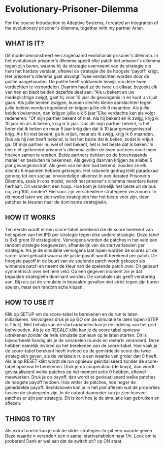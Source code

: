 # Evolutionary-Prisoner-Dilemma
For the course Introduction to Adaptive Systems, I created an integration of the evolutionary prisoner's dilemma, together with my partner Arian.

## WHAT IS IT?

Dit model demonstreert een zogenaamd evolutionair prisoner's dilemma. In het evolutionair prisoner's dilemma speelt elke patch het prisoner's dilemma tegen zijn buren, waarna hij de strategie overneemt van de strategie die hem het hardste verslaat, oftewel de strategie die de hoogste 'payoff' krijgt. Het prisoner's dilemma gaat alsvolgt:Twee verdachten worden door de politie aangehouden. De politie heeft voldoende bewijs om deze twee verdachten te veroordelen. Daarom haalt ze de twee uit elkaar, bezoekt elk van hen en biedt beiden dezelfde deal aan: "Als u bekent en uw medeplichtige zwijgt, gaat hij voor 10 jaar de gevangenis in en kunt u vrijuit gaan. Als jullie beiden zwijgen, kunnen slechts kleine aanklachten tegen jullie beiden worden ingediend en krijgen jullie elk 6 maanden. Als jullie beiden bekennen, dan krijgen jullie elk 5 jaar."Elke verdachte kan als volgt redeneren: "Of mijn partner bekent of niet. Als hij bekent en ik zwijg, krijg ik 10 jaar en als ik beken, krijg ik 5 jaar. Dus als mijn partner bekent, is het beter dat ik beken en maar 5 jaar krijg dan dat ik 10 jaar gevangenisstraf krijg. Als hij niet bekent, ga ik vrijuit, maar als ik zwijg, krijg ik 6 maanden. Dus als hij niet heeft bekend, is het het beste dat ik beken, zodat ik vrijuit ga. Of mijn partner nu wel of niet bekent, het is het beste dat ik beken."In een niet-geïtereerd prisoner's dilemma zullen de twee partners nooit meer hoeven samen te werken. Beide partners denken op de bovenstaande manier en besluiten te bekennen. Als gevolg daarvan krijgen ze allebei 5 jaar gevangenisstraf. Als geen van beiden had bekend, zouden ze elk slechts 6 maanden hebben gekregen. Het rationele gedrag leidt paradoxaal genoeg tot een sociaal onvoordelige uitkomst.In een Iterated Prisoner's Dilemma, zoals in ons model, wordt het prisoner's dilemma meerdere keren herhaalt. Dit verandert een hoop. Hoe kom je namelijk het beste uit de bus na, zeg 100, ronden? Hiervoor zijn verscheidene strategieën verzonnen. In dit model laten we zien welke strategieën hier het beste voor zijn, door patches te kleuren naar de dominante strategieën.

## HOW IT WORKS

Ten eerste wordt er een score-tabel berekend die de score berekent van het spelen van het IPD per strategie tegen elke andere strategie. Deze tabel is 9x9 groot (9 strategieën). Vervolgens worden de patches in het veld een random strategie toegewezen, afhankelijk van de startvariabelen per strategie. Als je de simulatie vervolgens laat lopen worden de scores uit de score-tabel gehaald waarna de juiste payoff wordt berekend per patch. De hoogste payoff in de buurt van de spelende patch wordt gekozen als winnende patch en neemt de kleur van de spelende patch over. Dit gebeurt symmetrisch over het hele veld. Op een gegeven moment zie je dat bepaalde strategieën dominant worden. De variabale ruis geeft verstoring aan. Bij ruis zal de simulatie in bepaalde gevallen niet strict tegen zijn buren spelen, maar een random actie kiezen.

## HOW TO USE IT

Klik op SETUP om de score-tabel te berekenen en de run te laten initialiseren. Vervolgens druk je op GO om de simulatie te laten lopen (STEP is 1 tick). Met behulp van de startvariabelen kan je de indeling van het grid beïnvloeden. Als je op RECALC klikt kan je de score tabel opnieuw uitrekenen zonder de hele simulatie opnieuw op te laten starten. Dit is bijvoorbeeld handig als je de variabelen rounds en restarts veranderd. Deze hebben namelijk invloed op het berekenen van de score-tabel. Hoe vaak je de score-tabel berekent heeft invloed op de gemiddelde score die twee strategieën geven, als de variabele ruis een waarde van groter dan 0 heeft. Als je op RESET klikt wordt de run opnieuw geinitialiseerd zonder de score-tabel opnieuw te berekenen. Druk je op cooperation (de knop), dan wordt gevisualiseerd welke patches op het moment actie 0 hebben, oftewel meewerken. Druk je op payoff, dan wordt er gevisualiseerd welke patches de hoogste payoff hebben. Hoe witter de patches, hoe hoger de gemiddelde payoff. Rechtsboven kan je in het plot aflezen wat de proporties tussen de strategieën zijn. In de output daaronder kan je zien hoeveel patches er zijn per strategie. Dit is kort hoe je de simulatie kan gebruiken en aflezen.

## THINGS TO TRY

Als extra functie kan je ook de slider strategies-to-pit een waarde geven. Deze waarde n verandert een n aantal startvariabelen naar 1/n. Leuk om te proberen! Denk er wel aan dat de switch pit? op ON staat.
